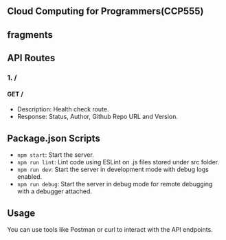 ## Cloud Computing for Programmers(CCP555)

## fragments

## API Routes

### 1. /

#### GET /

- Description: Health check route.
- Response: Status, Author, Github Repo URL and Version.

## Package.json Scripts

- `npm start`: Start the server.
- `npm run lint`: Lint code using ESLint on .js files stored under src folder.
- `npm run dev`: Start the server in development mode with debug logs enabled.
- `npm run debug`: Start the server in debug mode for remote debugging with a debugger attached.

## Usage

You can use tools like Postman or curl to interact with the API endpoints.
